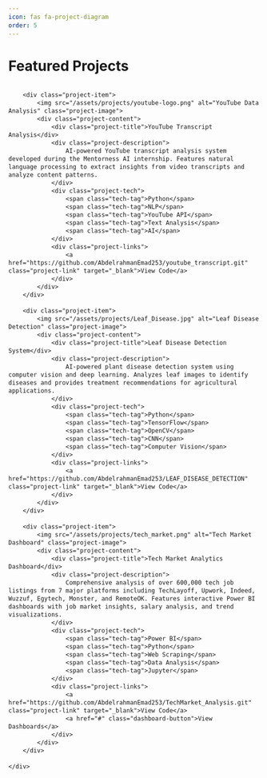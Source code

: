 ```yaml
---
icon: fas fa-project-diagram
order: 5
---
```


<style>
.projects-section {
    margin-bottom: 3rem;
}

.projects-title {
    font-size: 1.5rem;
    font-weight: bold;
    color: #007bff;
    margin-bottom: 1.5rem;
    border-bottom: 2px solid #007bff;
    padding-bottom: 0.5rem;
}

.projects-grid {
    display: grid;
    grid-template-columns: repeat(auto-fit, minmax(350px, 1fr));
    gap: 2rem;
    margin-bottom: 2rem;
}

.project-item {
    background-color: #2d3748;
    border-radius: 12px;
    overflow: hidden;
    border-left: 4px solid #007bff;
    color: #e2e8f0;
    transition: transform 0.3s ease, box-shadow 0.3s ease;
}

.project-item:hover {
    transform: translateY(-5px);
    box-shadow: 0 10px 25px rgba(0, 123, 255, 0.2);
}

.project-image {
    width: 100%;
    height: 200px;
    object-fit: cover;
    border-bottom: 1px solid #4a5568;
}

.project-content {
    padding: 1.5rem;
}

.project-title {
    font-size: 1.3rem;
    font-weight: bold;
    color: #f7fafc;
    margin-bottom: 0.5rem;
}

.project-description {
    color: #cbd5e0;
    line-height: 1.6;
    margin-bottom: 1rem;
    font-size: 0.95rem;
}

.project-tech {
    display: flex;
    flex-wrap: wrap;
    gap: 0.5rem;
    margin-bottom: 1rem;
}

.tech-tag {
    background-color: #007bff;
    color: white;
    padding: 0.25rem 0.75rem;
    border-radius: 15px;
    font-size: 0.8rem;
    font-weight: 500;
}

.project-links {
    display: flex;
    gap: 1rem;
    margin-top: 1rem;
}

.project-link {
    color: #63b3ed;
    text-decoration: none;
    font-weight: 600;
    font-size: 0.9rem;
    transition: color 0.2s ease;
    padding: 0.5rem 1rem;
    border: 1px solid #63b3ed;
    border-radius: 5px;
}

.project-link:hover {
    color: #007bff;
    background-color: #007bff;
    color: white;
}

.dashboard-button {
    background-color: #28a745;
    color: white;
    text-decoration: none;
    font-weight: 600;
    font-size: 0.9rem;
    padding: 0.5rem 1rem;
    border-radius: 5px;
    transition: background-color 0.2s ease;
    display: inline-block;
    margin-top: 0.5rem;
}

.dashboard-button:hover {
    background-color: #218838;
    color: white;
}

@media (max-width: 768px) {
    .projects-grid {
        grid-template-columns: 1fr;
        gap: 1.5rem;
    }
    
    .project-content {
        padding: 1rem;
    }
    
    .project-title {
        font-size: 1.2rem;
    }
}
</style>

# Featured Projects

<div class="projects-section">
    <div class="projects-grid">
        
        <div class="project-item">
            <img src="/assets/projects/youtube-logo.png" alt="YouTube Data Analysis" class="project-image">
            <div class="project-content">
                <div class="project-title">YouTube Transcript Analysis</div>
                <div class="project-description">
                    AI-powered YouTube transcript analysis system developed during the Mentorness AI internship. Features natural language processing to extract insights from video transcripts and analyze content patterns.
                </div>
                <div class="project-tech">
                    <span class="tech-tag">Python</span>
                    <span class="tech-tag">NLP</span>
                    <span class="tech-tag">YouTube API</span>
                    <span class="tech-tag">Text Analysis</span>
                    <span class="tech-tag">AI</span>
                </div>
                <div class="project-links">
                    <a href="https://github.com/AbdelrahmanEmad253/youtube_transcript.git" class="project-link" target="_blank">View Code</a>
                </div>
            </div>
        </div>

        <div class="project-item">
            <img src="/assets/projects/Leaf_Disease.jpg" alt="Leaf Disease Detection" class="project-image">
            <div class="project-content">
                <div class="project-title">Leaf Disease Detection System</div>
                <div class="project-description">
                    AI-powered plant disease detection system using computer vision and deep learning. Analyzes leaf images to identify diseases and provides treatment recommendations for agricultural applications.
                </div>
                <div class="project-tech">
                    <span class="tech-tag">Python</span>
                    <span class="tech-tag">TensorFlow</span>
                    <span class="tech-tag">OpenCV</span>
                    <span class="tech-tag">CNN</span>
                    <span class="tech-tag">Computer Vision</span>
                </div>
                <div class="project-links">
                    <a href="https://github.com/AbdelrahmanEmad253/LEAF_DISEASE_DETECTION" class="project-link" target="_blank">View Code</a>
                </div>
            </div>
        </div>

        <div class="project-item">
            <img src="/assets/projects/tech_market.png" alt="Tech Market Dashboard" class="project-image">
            <div class="project-content">
                <div class="project-title">Tech Market Analytics Dashboard</div>
                <div class="project-description">
                    Comprehensive analysis of over 600,000 tech job listings from 7 major platforms including TechLayoff, Upwork, Indeed, Wuzzuf, Egytech, Monster, and RemoteOK. Features interactive Power BI dashboards with job market insights, salary analysis, and trend visualizations.
                </div>
                <div class="project-tech">
                    <span class="tech-tag">Power BI</span>
                    <span class="tech-tag">Python</span>
                    <span class="tech-tag">Web Scraping</span>
                    <span class="tech-tag">Data Analysis</span>
                    <span class="tech-tag">Jupyter</span>
                </div>
                <div class="project-links">
                    <a href="https://github.com/AbdelrahmanEmad253/TechMarket_Analysis.git" class="project-link" target="_blank">View Code</a>
                    <a href="#" class="dashboard-button">View Dashboards</a>
                </div>
            </div>
        </div>

    </div>
</div> 